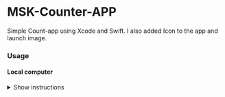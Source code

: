 # MSK-Counter-APP
Simple Count-app using Xcode and Swift. I also added Icon to the app and launch image.

### Usage

#### Local computer
<details><summary>Show instructions</summary>
1. Open project in code editor.
  <br/>
2. Clone or download Zip:
  
```sh 
  $ git@github.com:kurosh97/MSK-Counter-APP.git
```
<br/>

